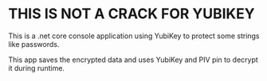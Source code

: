 # THIS IS NOT A CRACK FOR YUBIKEY

This is a .net core console application using YubiKey to protect some strings like passwords.

This app saves the encrypted data and uses YubiKey and PIV pin to decrypt it during runtime.